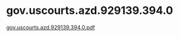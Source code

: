 # gov.uscourts.azd.929139.394.0

[gov.uscourts.azd.929139.394.0.pdf](gov%20uscourts%20azd%20929139%20394%200%2050f7e667a4824d84a787469df0ae738e/gov.uscourts.azd.929139.394.0.pdf)